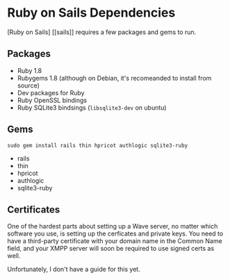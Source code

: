 Ruby on Sails Dependencies
==========================

[Ruby on Sails] [[sails]] requires a few packages and gems to run.

Packages
--------
* Ruby 1.8
* Rubygems 1.8 (although on Debian, it's recomeanded to install from source)
* Dev packages for Ruby
* Ruby OpenSSL bindings
* Ruby SQLite3 bindsings (`libsqlite3-dev` on ubuntu)

Gems
----
	sudo gem install rails thin hpricot authlogic sqlite3-ruby
	
* rails
* thin
* hpricot
* authlogic
* sqlite3-ruby

Certificates
------------
One of the hardest parts about setting up a Wave server, no matter which
software you use, is setting up the cerficates and private keys. You need to
have a third-party certificate with your domain name in the Common Name field,
and your XMPP server will soon be required to use signed certs as well.

Unfortunately, I don't have a guide for this yet.
